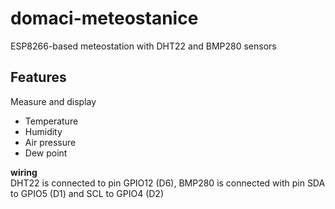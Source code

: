 # domaci-meteostanice
ESP8266-based meteostation with DHT22 and BMP280 sensors
## Features
Measure and display
* Temperature
* Humidity
* Air pressure
* Dew point

**wiring**\
DHT22 is connected to pin GPIO12 (D6), BMP280 is connected with pin SDA to GPIO5 (D1) and SCL to GPIO4 (D2)
